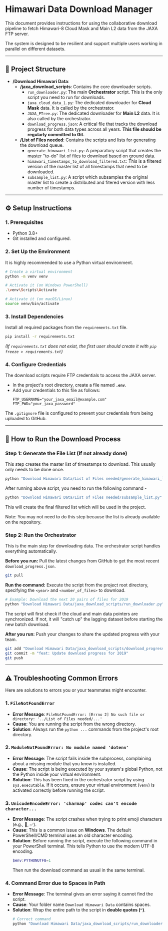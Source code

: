 # Himawari Data Download Manager

This document provides instructions for using the collaborative download pipeline to fetch Himawari-8 Cloud Mask and Main L2 data from the JAXA FTP server.

The system is designed to be resilient and support multiple users working in parallel on different datasets.

---
## 📂 Project Structure

-   **/Download Himawari Data**:
    -   **/jaxa_download_scripts**: Contains the core downloader scripts.
        -   `run_downloader.py`: The main **Orchestrator** script. This is the only script you need to run for downloads.
        -   `jaxa_cloud_data_1.py`: The dedicated downloader for **Cloud Mask** data. It is called by the orchestrator.
        -   `JAXA_PTree.py`: The dedicated downloader for **Main L2** data. It is also called by the orchestrator.
        -   `download_progress.json`: A critical file that tracks the download progress for both data types across all years. **This file should be regularly committed to Git.**
    -   **/List of Files needed**: Contains the scripts and lists for generating the download queue.
        -   `generate_himawari_list.py`: A preparatory script that creates the master "to-do" list of files to download based on ground data.
        -   `himawari_timestamps_to_download_filtered.txt`: This is a filtered version of the master list of all timestamps that need to be downloaded.
        -   `subsample_list.py`: A script which subsamples the original master list to create a distributed and fitered version with less number of timestamps.

---
## ⚙️ Setup Instructions

### 1. Prerequisites
-   Python 3.8+
-   Git installed and configured.


### 2. Set Up the Environment
It is highly recommended to use a Python virtual environment.
```bash
# Create a virtual environment
python -m venv venv

# Activate it (on Windows PowerShell)
.\venv\Scripts\Activate

# Activate it (on macOS/Linux)
source venv/bin/activate
```

### 3. Install Dependencies
Install all required packages from the `requirements.txt` file.
```bash
pip install -r requirements.txt
```
*(If `requirements.txt` does not exist, the first user should create it with `pip freeze > requirements.txt`)*

### 4. Configure Credentials
The download scripts require FTP credentials to access the JAXA server.
- In the project's root directory, create a file named **`.env`**.
- Add your credentials to this file as follows:
  ```
  FTP_USERNAME="your_jaxa_email@example.com"
  FTP_PWD="your_jaxa_password"
  ```
The `.gitignore` file is configured to prevent your credentials from being uploaded to GitHub.

---
## 🚀 How to Run the Download Process

### Step 1: Generate the File List (If not already done)
This step creates the master list of timestamps to download. This usually only needs to be done once.
```bash
python "Download Himawari Data/List of Files needed/generate_himawari_list.py"
```
After running above script, you need to run the following command -
```bash
python "Download Himawari Data/List of Files needed/subsample_list.py"
```
This will create the final filtered list which will be used in the project.

Note: You may not need to do this step because the list is already available on the repository.

### Step 2: Run the Orchestrator
This is the main step for downloading data. The orchestrator script handles everything automatically.

**Before you run:** Pull the latest changes from GitHub to get the most recent `download_progress.json`.
```bash
git pull
```

**Run the command:** Execute the script from the project root directory, specifying the `<year>` and `<number_of_files>` to download.
```bash
# Example: Download the next 20 pairs of files for 2019
python "Download Himawari Data/jaxa_download_scripts/run_downloader.py" 2019 20
```
The script will first check if the cloud and main data pointers are synchronized. If not, it will "catch up" the lagging dataset before starting the new batch download.

**After you run:** Push your changes to share the updated progress with your team.
```bash
git add "Download Himawari Data/jaxa_download_scripts/download_progress.json"
git commit -m "feat: Update download progress for 2019"
git push
```

---
## ⚠️ Troubleshooting Common Errors

Here are solutions to errors you or your teammates might encounter.

### 1. `FileNotFoundError`
-   **Error Message**: `FileNotFoundError: [Errno 2] No such file or directory: '../List of Files needed/...'`
-   **Cause**: You are running the script from the wrong directory.
-   **Solution**: Always run the `python ...` commands from the project's root directory.

### 2. `ModuleNotFoundError: No module named 'dotenv'`
-   **Error Message**: The script fails inside the subprocess, complaining about a missing module that you know is installed.
-   **Cause**: The script is being executed by your system's global Python, not the Python inside your virtual environment.
-   **Solution**: This has been fixed in the orchestrator script by using `sys.executable`. If it occurs, ensure your virtual environment (`venv`) is activated correctly before running the script.

### 3. `UnicodeEncodeError: 'charmap' codec can't encode character...`
-   **Error Message**: The script crashes when trying to print emoji characters (e.g., 📡, ✅).
-   **Cause**: This is a common issue on **Windows**. The default PowerShell/CMD terminal uses an old character encoding.
-   **Solution**: Before running the script, execute the following command in your PowerShell terminal. This tells Python to use the modern UTF-8 encoding.
    ```powershell
    $env:PYTHONUTF8=1
    ```
    Then run the download command as usual in the same terminal.

### 4. Command Error due to Spaces in Path
-   **Error Message**: The terminal gives an error saying it cannot find the script.
-   **Cause**: Your folder name `Download Himawari Data` contains spaces.
-   **Solution**: Wrap the entire path to the script in **double quotes (`"`)**.
    ```bash
    # Correct command
    python "Download Himawari Data/jaxa_download_scripts/run_downloader.py" 2019 10
    ```
